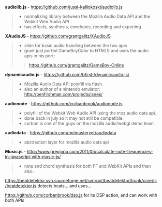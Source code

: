 **audiolib.js** - https://github.com/jussi-kalliokoski/audiolib.js
> - normalizing library between the Mozilla Audio Data API and the Webkit Web Audio API
> - has effects, synthesis, envelopes, recording and exporting

**XAudioJS** - https://github.com/grantgalitz/XAudioJS
> - shim for basic audio handling between the two apis
> - grant just ported GameBoyColor to HTML5 and uses the audio apis in his port:
> > https://github.com/grantgalitz/GameBoy-Online

**dynamicaudio.js** - https://github.com/bfirsh/dynamicaudio.js/

> - Mozilla Audio Data API polyfill via flash.
> - also an author of a nintendo emulator: http://benfirshman.com/projects/jsnes/

**audionode** - https://github.com/corbanbrook/audionode.js
> - polyfill of the Webkit Web Audio API using the moz audio data api.
> - done back in july so it may not still be compatible.
> - corban is one of the guys on the mozilla audio/webgl demo team

**audiodata** - https://github.com/notmasteryet/audiodata
> - abstraction layer for mozilla audio data api

**Music.js** - http://www.gregjopa.com/2011/05/calculate-note-frequencies-in-javascript-with-music-js/
> - note and chord synthesis for both FF and WebKit APIs
and then also..


https://beatdetektor.svn.sourceforge.net/svnroot/beatdetektor/trunk/core/js/beatdetektor.js detects beats... and uses...

https://github.com/corbanbrook/dsp.js for its DSP action, and can work with both APIs